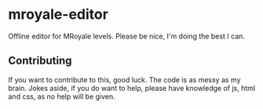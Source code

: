 # mroyale-editor
Offline editor for MRoyale levels. Please be nice, I'm doing the best I can.

## Contributing
If you want to contribute to this, good luck. The code is as messy as my brain. Jokes aside, if you do want to help, please have knowledge of js, html and css, as no help will be given.